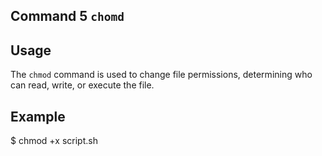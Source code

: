 ## Command 5 `chomd`

## Usage

The `chmod` command is used to change file permissions, determining who can read, write, or execute the file.



## Example

$ chmod +x script.sh
